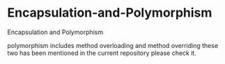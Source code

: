 # Encapsulation-and-Polymorphism
Encapsulation and Polymorphism


polymorphism includes method overloading and method overriding these two has been mentioned in the current repository please check it.
